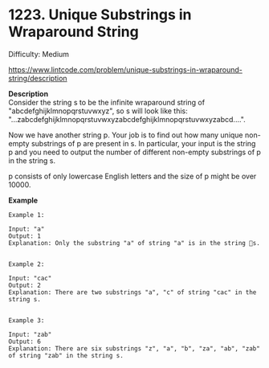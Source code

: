 # 1223. Unique Substrings in Wraparound String

Difficulty: Medium

https://www.lintcode.com/problem/unique-substrings-in-wraparound-string/description

**Description**  
Consider the string s to be the infinite wraparound string of "abcdefghijklmnopqrstuvwxyz", so s will look like this: "...zabcdefghijklmnopqrstuvwxyzabcdefghijklmnopqrstuvwxyzabcd....".

Now we have another string p. Your job is to find out how many unique non-empty substrings of p are present in s. In particular, your input is the string p and you need to output the number of different non-empty substrings of p in the string s.

p consists of only lowercase English letters and the size of p might be over 10000.

**Example**  
```
Example 1:

Input: "a"
Output: 1
Explanation: Only the substring "a" of string "a" is in the string s.


Example 2:

Input: "cac"
Output: 2
Explanation: There are two substrings "a", "c" of string "cac" in the string s.


Example 3:

Input: "zab"
Output: 6
Explanation: There are six substrings "z", "a", "b", "za", "ab", "zab" of string "zab" in the string s.
```
